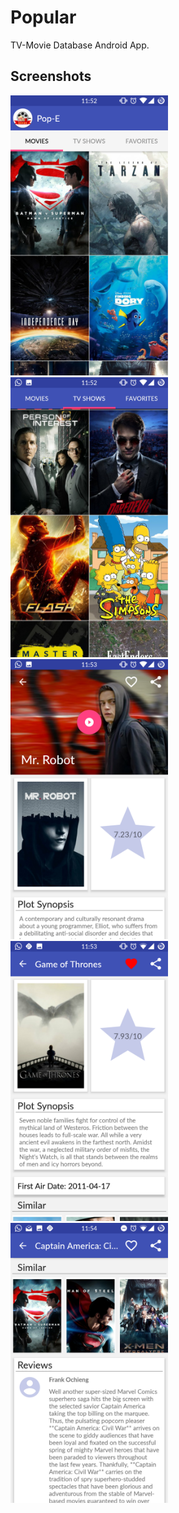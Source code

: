 # Popular
TV-Movie Database Android App. 

<h2>Screenshots</h2>
<img src="screenshots/Screenshot_20160723-115214.png?raw=true" width="50%">

<img src="screenshots/Screenshot_20160723-115243.png?raw=true" width="50%">

<img src="screenshots/Screenshot_20160723-115307.png?raw=true" width="50%">

<img src="screenshots/Screenshot_20160723-115333.png?raw=true" width="50%">

<img src="screenshots/Screenshot_20160723-115424.png?raw=true" width="50%">
